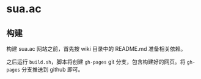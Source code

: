 # sua.ac

## 构建

构建 sua.ac 网站之前，首先按 wiki 目录中的 README.md 准备相关依赖。

之后运行 `build.sh`，脚本将创建 `gh-pages` git 分支，包含构建好的网页。将 `gh-pages` 分支推送到 github 即可。

